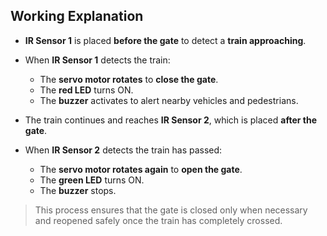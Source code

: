 ## Working Explanation

- **IR Sensor 1** is placed **before the gate** to detect a **train approaching**.
- When **IR Sensor 1** detects the train:
  - The **servo motor rotates** to **close the gate**.
  - The **red LED** turns ON.
  - The **buzzer** activates to alert nearby vehicles and pedestrians.

- The train continues and reaches **IR Sensor 2**, which is placed **after the gate**.
- When **IR Sensor 2** detects the train has passed:
  - The **servo motor rotates again** to **open the gate**.
  - The **green LED** turns ON.
  - The **buzzer** stops.

> This process ensures that the gate is closed only when necessary and reopened safely once the train has completely crossed.
